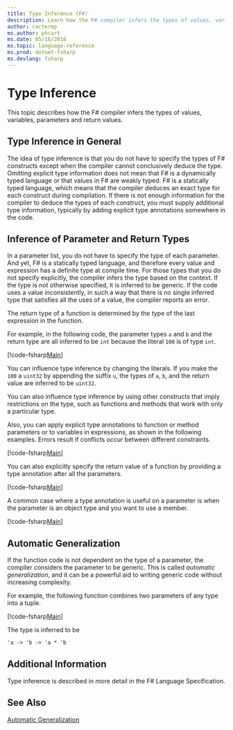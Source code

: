 ```yaml
---
title: Type Inference (F#)
description: Learn how the F# compiler infers the types of values, variables, parameters, and return values.
author: cartermp
ms.author: phcart
ms.date: 05/16/2016
ms.topic: language-reference
ms.prod: dotnet-fsharp
ms.devlang: fsharp
---
```

# Type Inference

This topic describes how the F# compiler infers the types of values, variables, parameters and return values.

## Type Inference in General
The idea of type inference is that you do not have to specify the types of F# constructs except when the compiler cannot conclusively deduce the type. Omitting explicit type information does not mean that F# is a dynamically typed language or that values in F# are weakly typed. F# is a statically typed language, which means that the compiler deduces an exact type for each construct during compilation. If there is not enough information for the compiler to deduce the types of each construct, you must supply additional type information, typically by adding explicit type annotations somewhere in the code.


## Inference of Parameter and Return Types
In a parameter list, you do not have to specify the type of each parameter. And yet, F# is a statically typed language, and therefore every value and expression has a definite type at compile time. For those types that you do not specify explicitly, the compiler infers the type based on the context. If the type is not otherwise specified, it is inferred to be generic. If the code uses a value inconsistently, in such a way that there is no single inferred type that satisfies all the uses of a value, the compiler reports an error.

The return type of a function is determined by the type of the last expression in the function.

For example, in the following code, the parameter types `a` and `b` and the return type are all inferred to be `int` because the literal `100` is of type `int`.

[!code-fsharp[Main](../../../samples/snippets/fsharp/lang-ref-3/snippet301.fs)]

You can influence type inference by changing the literals. If you make the `100` a `uint32` by appending the suffix `u`, the types of `a`, `b`, and the return value are inferred to be `uint32`.

You can also influence type inference by using other constructs that imply restrictions on the type, such as functions and methods that work with only a particular type.

Also, you can apply explicit type annotations to function or method parameters or to variables in expressions, as shown in the following examples. Errors result if conflicts occur between different constraints.

[!code-fsharp[Main](../../../samples/snippets/fsharp/lang-ref-3/snippet302.fs)]

You can also explicitly specify the return value of a function by providing a type annotation after all the parameters.

[!code-fsharp[Main](../../../samples/snippets/fsharp/lang-ref-3/snippet303.fs)]

A common case where a type annotation is useful on a parameter is when the parameter is an object type and you want to use a member.

[!code-fsharp[Main](../../../samples/snippets/fsharp/lang-ref-3/snippet304.fs)]
    
## Automatic Generalization
If the function code is not dependent on the type of a parameter, the compiler considers the parameter to be generic. This is called *automatic generalization*, and it can be a powerful aid to writing generic code without increasing complexity.

For example, the following function combines two parameters of any type into a tuple.

[!code-fsharp[Main](../../../samples/snippets/fsharp/lang-ref-3/snippet305.fs)]

The type is inferred to be

```fsharp
'a -> 'b -> 'a * 'b
```

## Additional Information
Type inference is described in more detail in the F# Language Specification.


## See Also
[Automatic Generalization](generics/automatic-generalization.md)
